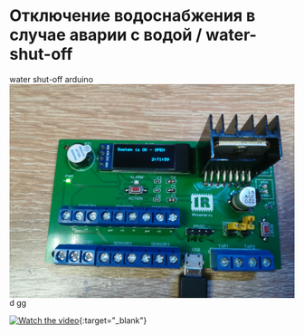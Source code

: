 # Отключение водоснабжения в случае аварии с водой / water-shut-off
water shut-off arduino
<img src="files/IMG_20230620_155028.jpg" alt="Внешний вид платы" width="auto" height="auto" align="top">
d
gg



[![Watch the video](https://raw.githubusercontent.com/shliamb/water-shut-off/main/files/video.png)](https://www.youtube.com/embed/kJl_R9npxQE?si=utTMXmJ6Z3xOJjf_){:target="_blank"}





